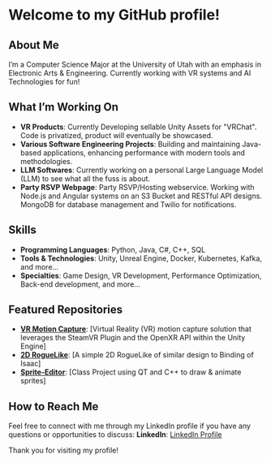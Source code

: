 # Welcome to my GitHub profile!

## About Me

I’m a Computer Science Major at the University of Utah with an emphasis in Electronic Arts & Engineering. Currently working with VR systems and AI Technologies for fun!

## What I’m Working On

- **VR Products**: Currently Developing sellable Unity Assets for "VRChat". Code is privatized, product will eventually be showcased.
- **Various Software Engineering Projects**: Building and maintaining Java-based applications, enhancing performance with modern tools and methodologies.
- **LLM Softwares**: Currently working on a personal Large Language Model (LLM) to see what all the fuss is about.
- **Party RSVP Webpage**: Party RSVP/Hosting webservice. Working with Node.js and Angular systems on an S3 Bucket and RESTful API designs. MongoDB for database management and Twilio for notifications.

## Skills

- **Programming Languages**: Python, Java, C#, C++, SQL
- **Tools & Technologies**: Unity, Unreal Engine, Docker, Kubernetes, Kafka, and more...
- **Specialties**: Game Design, VR Development, Performance Optimization, Back-end development, and more...

## Featured Repositories

- [**VR Motion Capture**](https://github.com/sniperclub01/Bones-In-Motion): [Virtual Reality (VR) motion capture solution that leverages the SteamVR Plugin and the OpenXR API within the Unity Engine]
- [**2D RogueLike**](https://github.com/sniperclub01/Around-The-Bend): [A simple 2D RogueLike of similar design to Binding of Isaac]
- [**Sprite-Editor**](https://github.com/sniperclub01/Sprite-Editor): [Class Project using QT and C++ to draw & animate sprites]

## How to Reach Me

Feel free to connect with me through my LinkedIn profile if you have any questions or opportunities to discuss:
**LinkedIn**: [LinkedIn Profile](https://www.linkedin.com/in/caydenjensen)

Thank you for visiting my profile!
